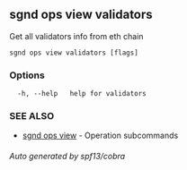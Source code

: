 ## sgnd ops view validators

Get all validators info from eth chain

```
sgnd ops view validators [flags]
```

### Options

```
  -h, --help   help for validators
```

### SEE ALSO

* [sgnd ops view](sgnd_ops_view.md)	 - Operation subcommands

###### Auto generated by spf13/cobra
